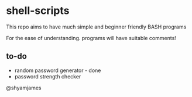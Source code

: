 # shell-scripts
This repo aims to have much simple and beginner friendly BASH programs

For the ease of understanding. programs will have suitable comments!

## to-do
* random password generator - done
* password strength checker

@shyamjames